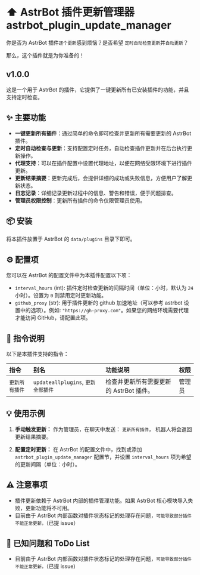 # ⬆️ AstrBot 插件更新管理器 astrbot_plugin_update_manager

你是否为 AstrBot 插件`逐个更新`感到烦恼？是否希望 `定时自动检查更新`并`自动更新`？

那么，这个插件就是为你准备的！

## v1.0.0

这是一个用于 AstrBot 的插件，它提供了一键更新所有已安装插件的功能，并且支持定时检查。

## ✨ 主要功能

- **一键更新所有插件**：通过简单的命令即可检查并更新所有需要更新的 AstrBot 插件。
- **定时自动检查与更新**：支持配置定时任务，自动检查插件更新并在后台执行更新操作。
- **代理支持**：可以在插件配置中设置代理地址，以便在网络受限环境下进行插件更新。
- **更新结果摘要**：更新完成后，会提供详细的成功或失败信息，方便用户了解更新状态。
- **日志记录**：详细记录更新过程中的信息、警告和错误，便于问题排查。
- **管理员权限控制**：更新所有插件的命令仅限管理员使用。

## 📦 安装

将本插件放置于 AstrBot 的 `data/plugins` 目录下即可。

## ⚙️ 配置项

您可以在 AstrBot 的配置文件中为本插件配置以下项：

- `interval_hours` (int): 插件定时检查更新的间隔时间（单位：小时，默认为 `24` 小时）。设置为 `0` 则禁用定时更新功能。
- `github_proxy` (str): 用于插件更新的 github 加速地址（可以参考 astrbot 设置中的选项）。例如: `"https://gh-proxy.com"`。如果您的网络环境需要代理才能访问 GitHub，请配置此项。

## 🚀 指令说明

以下是本插件支持的指令：

| 指令           | 别名                               | 功能说明                                | 权限   |
| :------------- | :--------------------------------- | :-------------------------------------- | :----- |
| `更新所有插件` | `updateallplugins`, `更新全部插件` | 检查并更新所有需要更新的 AstrBot 插件。 | 管理员 |

## 💡 使用示例

1.  **手动触发更新：**
    作为管理员，在聊天中发送：
    `更新所有插件`，
    机器人将会返回更新结果摘要。

2.  **配置定时更新：**
    在 AstrBot 的配置文件中，找到或添加 `astrbot_plugin_update_manager` 配置节，并设置 `interval_hours` 项为希望的更新间隔（单位：小时）。

## ⚠️ 注意事项

- 插件更新依赖于 AstrBot 内部的插件管理功能。如果 AstrBot 核心模块导入失败，更新功能将不可用。
- 目前由于 AstrBot 内部函数对插件状态标记的处理存在问题，`可能导致部分插件不能正常更新。`（已提 issue）

## 🐞 已知问题和 ToDo List

- 目前由于 AstrBot 内部函数对插件状态标记的处理存在问题，`可能导致部分插件不能正常更新。`（已提 issue)
